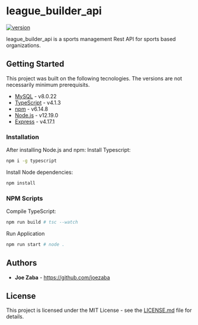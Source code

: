 # league_builder_api  
[![version](https://img.shields.io/badge/version-0.1.0-yellow.svg)](https://semver.org)

league_builder_api is a sports management Rest API for sports based organizations.

## Getting Started
This project was built on the following tecnologies. The versions are not necessarily minimum prerequisits. 
* [MySQL](https://www.mysql.com/) - v8.0.22
* [TypeScript](https://www.typescriptlang.org/) - v4.1.3
* [npm](https://www.npmjs.com/) - v6.14.8
* [Node.js](https://nodejs.org/en/) - v12.19.0
* [Express](https://expressjs.com/) - v4.17.1


### Installation
After installing Node.js and npm:
Install Typescript:
```sh
npm i -g typescript
```
Install Node dependencies:
```sh
npm install
```
### NPM Scripts
Compile TypeScript:
```sh
npm run build # tsc --watch
```
Run Application
```sh
npm run start # node .
```


## Authors

* **Joe Zaba** - https://github.com/joezaba


## License
This project is licensed under the MIT License - see the [LICENSE.md](LICENSE.md) file for details.